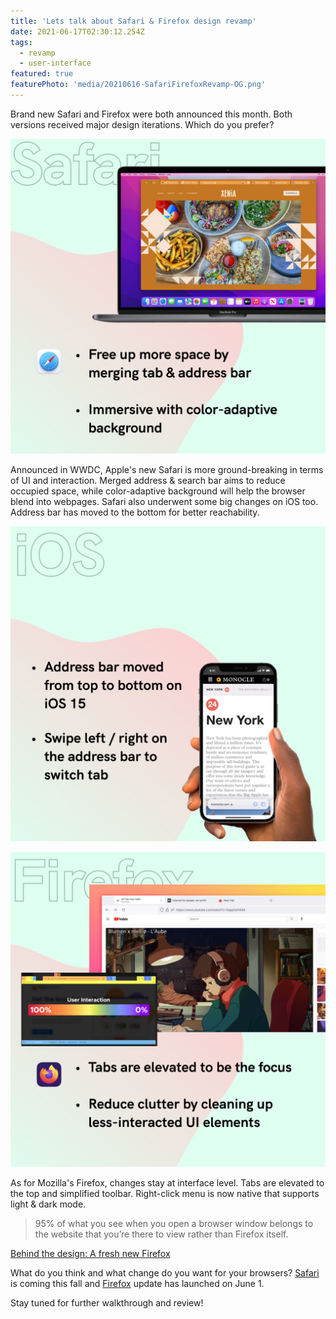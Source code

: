 ```yaml
---
title: 'Lets talk about Safari & Firefox design revamp'
date: 2021-06-17T02:30:12.254Z
tags:
  - revamp
  - user-interface
featured: true
featurePhoto: 'media/20210616-SafariFirefoxRevamp-OG.png'
---
```


Brand new Safari and Firefox were both announced this month. Both versions received major design iterations. Which do you prefer?

![Safari Revamp with single bar and adaptive background](media/20210616-SafariFirefoxRevamp-03.png)

Announced in WWDC, Apple's new Safari is more ground-breaking in terms of UI and interaction. Merged address & search bar aims to reduce occupied space, while color-adaptive background will help the browser blend into webpages. Safari also underwent some big changes on iOS too. Address bar has moved to the bottom for better reachability.

![iOS Safari address bar moved from top to bottom](media/20210616-SafariFirefoxRevamp-04.png)

![Firefox Revamp with elevated tab and clean up UI](media/20210616-SafariFirefoxRevamp-02.png)

As for Mozilla's Firefox, changes stay at interface level. Tabs are elevated to the top and simplified toolbar. Right-click menu is now native that supports light & dark mode.

> 95% of what you see when you open a browser window belongs to the website that you’re there to view rather than Firefox itself.

[Behind the design: A fresh new Firefox](https://blog.mozilla.org/en/products/firefox/new-firefox-coming-june-1/)

What do you think and what change do you want for your browsers? [Safari](https://www.apple.com/macos/monterey-preview/) is coming this fall and [Firefox](https://www.mozilla.org/en-US/firefox/new/) update has launched on June 1.

Stay tuned for further walkthrough and review!
